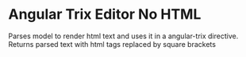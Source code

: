 # Angular Trix Editor No HTML 

Parses model to render html text and uses it in a angular-trix directive. Returns parsed text with html tags replaced by square brackets

